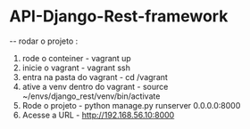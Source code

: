 # API-Django-Rest-framework

-- rodar o projeto :

1. rode o conteiner - vagrant up
2. inicie o vagrant - vagrant ssh
3. entra na pasta do vagrant - cd /vagrant
4. ative a venv dentro do vagrant - source ~/envs/django_rest/venv/bin/activate
5. Rode o projeto - python manage.py runserver 0.0.0.0:8000
6. Acesse a URL - http://192.168.56.10:8000

